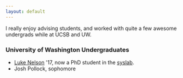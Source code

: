 ```yaml
---
layout: default
---
```


I really enjoy advising students, and worked with quite a few awesome undergrads
while at UCSB and UW.

### University of Washington Undergraduates
- [Luke Nelson](https://lukenels.github.io/) '17, now a PhD student in the [syslab](http://syslab.cs.washington.edu/).
- Josh Pollock, sophomore
